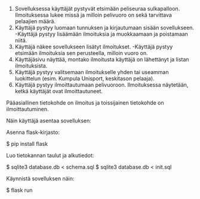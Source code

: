 1. Sovelluksessa käyttäjät pystyvät etsimään peliseuraa sulkapalloon. Ilmoituksessa lukee missä ja milloin pelivuoro on sekä tarvittava pelaajien määrä.
2. Käyttäjä pystyy luomaan tunnuksen ja kirjautumaan sisään sovellukseen. -Käyttäjä pystyy lisäämään ilmoituksia ja muokkaamaan ja poistamaan niitä.
3. Käyttäjä näkee sovellukseen lisätyt ilmoitukset. -Käyttäjä pystyy etsimään ilmoituksia sen perusteella, milloin vuoro on.
4. Käyttäjäsivu näyttää, montako ilmoitusta käyttäjä on lähettänyt ja listan ilmoituksista.
5. Käyttäjä pystyy valitsemaan ilmoitukselle yhden tai useamman luokittelun (esim. Kumpula Unisport, keskitason pelaaja).
6. Käyttäjä pystyy ilmoittautumaan pelivuoroon. Ilmoituksessa näytetään, ketkä käyttäjät ovat ilmoittautuneet.

Pääasiallinen tietokohde on ilmoitus ja toissijainen tietokohde on ilmoittautuminen.



Näin käyttäjä asentaa sovelluksen:

Asenna flask-kirjasto:

$ pip install flask

Luo tietokannan taulut ja alkutiedot:

$ sqlite3 database.db < schema.sql
$ sqlite3 database.db < init.sql

Käynnistä sovelluksen näin:

$ flask run
